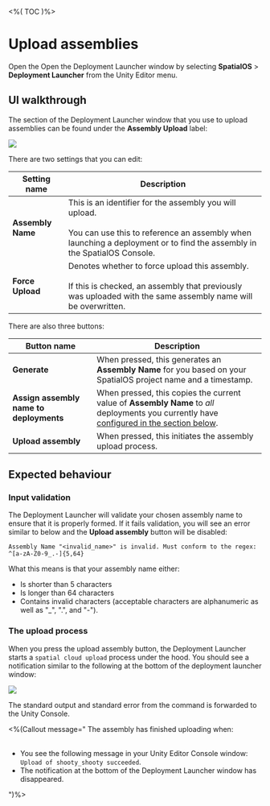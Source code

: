 <%( TOC )%>

# Upload assemblies

Open the Open the Deployment Launcher window by selecting **SpatialOS** > **Deployment Launcher** from the Unity Editor menu.

## UI walkthrough

The section of the Deployment Launcher window that you use to upload assemblies can be found under the **Assembly Upload** label:

<img src="{{assetRoot}}assets/modules/deployment-launcher/assembly-upload.png" style="margin: 0 auto; width: auto; display: block;" />

There are two settings that you can edit:

| Setting name | Description |
| --- | --- | 
| **Assembly Name** | This is an identifier for the assembly you will upload.<br/><br/>You can use this to reference an assembly when launching a deployment or to find the assembly in the SpatialOS Console. |
| **Force Upload** | Denotes whether to force upload this assembly.<br/><br/>If this is checked, an assembly that previously was uploaded with the same assembly name will be overwritten. |

There are also three buttons:

| Button name | Description |
| --- | --- | 
| **Generate** | When pressed, this generates an **Assembly Name** for you based on your SpatialOS project name and a timestamp. |
| **Assign assembly name to deployments** | When pressed, this copies the current value of **Assembly Name** to _all_ deployments you currently have [configured in the section below](TODO-link-to-thing). |
| **Upload assembly** | When pressed, this initiates the assembly upload process. |

## Expected behaviour

### Input validation

The Deployment Launcher will validate your chosen assembly name to ensure that it is properly formed. If it fails validation, you will see an error similar to below and the **Upload assembly** button will be disabled:

```text
Assembly Name "<invalid_name>" is invalid. Must conform to the regex: ^[a-zA-Z0-9_.-]{5,64}
```

What this means is that your assembly name either:

* Is shorter than 5 characters
* Is longer than 64 characters
* Contains invalid characters (acceptable characters are alphanumeric as well as "_", ".", and "-").

### The upload process

When you press the upload assembly button, the Deployment Launcher starts a `spatial cloud upload` process under the hood. You should see a notification similar to the following at the bottom of the deployment launcher window:

<img src="{{assetRoot}}assets/modules/deployment-launcher/upload-progress.png" style="margin: 0 auto; width: auto; display: block;" />

The standard output and standard error from the command is forwarded to the Unity Console.

<%(Callout message="
The assembly has finished uploading when:<br/><br/> 
<ul>
    <li>You see the following message in your Unity Editor Console window: <code>Upload of shooty_shooty succeeded</code>.
    </li>
    <li>The notification at the bottom of the Deployment Launcher window has disappeared.
    </il>
</ul>
")%>
